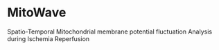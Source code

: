 # MitoWave
Spatio-Temporal Mitochondrial membrane potential fluctuation Analysis during Ischemia Reperfusion
